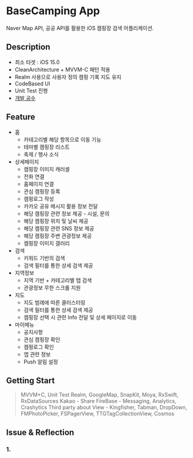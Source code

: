 # BaseCamping App
Naver Map API, 공공 API를 활용한 iOS 캠핑장 검색 어플리케이션.

## Description
+ 최소 타겟 : iOS 15.0
+ CleanArchitecture + MVVM-C 패턴 적용
+ Realm 사용으로 사용자 정의 캠핑 기록 지도 유지
+ CodeBased UI
+ Unit Test 진행
+ [개발 공수]()

## Feature
+ 홈 
  + 카테고리별 해당 항목으로 이동 기능
  + 테마별 캠핑장 리스트
  + 축제 / 행사 소식
+ 상세페이지
  + 캠핑장 이미지 캐러셀
  + 전화 연결
  + 홈페이지 연결
  + 관심 캠핑장 등록
  + 캠핑로그 작성
  + 카카오 공유 메시지 활용 정보 전달
  + 해당 캠핑장 관련 정보 제공 - 시설, 문의
  + 해당 캠핑장 위치 및 날씨 제공
  + 해당 캠핑장 관련 SNS 정보 제공
  + 해당 캠핑장 주변 관광정보 제공
  + 캠핑장 이미지 갤러리
+ 검색  
  + 키워드 기반의 검색
  + 검색 필터를 통한 상세 검색 제공
+ 지역정보 
  + 지역 기반 + 카테고리별 탭 검색
  + 관광정보 무한 스크롤 지원
+ 지도
  + 지도 범례에 따른 클러스터링
  + 검색 필터를 통한 상세 검색 제공
  + 캠핑장 선택 시 관련 Info 전달 및 상세 페이지로 이동
+ 마이메뉴
  + 공지사항
  + 관심 캠핑장 확인
  + 캠핑로그 확인
  + 앱 관련 정보
  + Push 알림 설정
  
## Getting Start
> MVVM+C, Unit Test 
> Realm, GoogleMap, SnapKit, Moya, RxSwift, RxDataSources 
> Kakao - Share
> FireBase - Messaging, Analytics, Crashytics
> Third party about View - Kingfisher, Tabman, DropDown, FMPhotoPicker, FSPagerView, TTGTagCollectionView, Cosmos

## Issue & Reflection
### 1.
